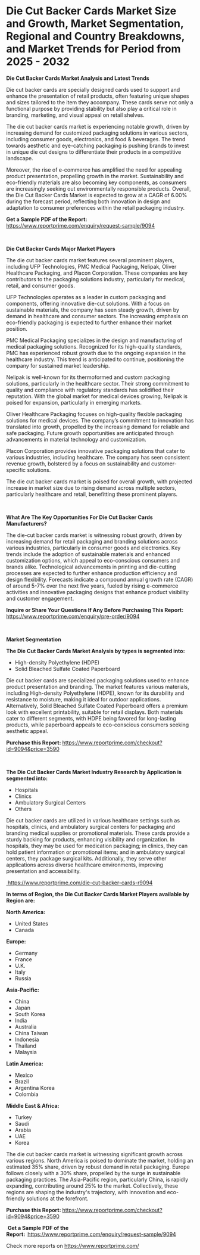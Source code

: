<p><h1>Die Cut Backer Cards Market Size and Growth, Market Segmentation, Regional and Country Breakdowns, and Market Trends for Period from 2025 -  2032</h1></p><p><strong>Die Cut Backer Cards Market Analysis and Latest Trends</strong></p>
<p><p>Die cut backer cards are specially designed cards used to support and enhance the presentation of retail products, often featuring unique shapes and sizes tailored to the item they accompany. These cards serve not only a functional purpose by providing stability but also play a critical role in branding, marketing, and visual appeal on retail shelves.</p><p>The die cut backer cards market is experiencing notable growth, driven by increasing demand for customized packaging solutions in various sectors, including consumer goods, electronics, and food & beverages. The trend towards aesthetic and eye-catching packaging is pushing brands to invest in unique die cut designs to differentiate their products in a competitive landscape.</p><p>Moreover, the rise of e-commerce has amplified the need for appealing product presentation, propelling growth in the market. Sustainability and eco-friendly materials are also becoming key components, as consumers are increasingly seeking out environmentally responsible products. Overall, the Die Cut Backer Cards Market is expected to grow at a CAGR of 6.00% during the forecast period, reflecting both innovation in design and adaptation to consumer preferences within the retail packaging industry.</p></p>
<p><strong>Get a Sample PDF of the Report:&nbsp;</strong> <a href="https://www.reportprime.com/enquiry/request-sample/9094?utm_campaign=3291&utm_medium=2&utm_source=Github&utm_content=ia&utm_term=20032025&utm_id=die-cut-backer-cards">https://www.reportprime.com/enquiry/request-sample/9094</a></p>
<p>&nbsp;</p>
<p><strong>Die Cut Backer Cards Major Market Players</strong></p>
<p><p>The die cut backer cards market features several prominent players, including UFP Technologies, PMC Medical Packaging, Nelipak, Oliver Healthcare Packaging, and Placon Corporation. These companies are key contributors to the packaging solutions industry, particularly for medical, retail, and consumer goods.</p><p>UFP Technologies operates as a leader in custom packaging and components, offering innovative die-cut solutions. With a focus on sustainable materials, the company has seen steady growth, driven by demand in healthcare and consumer sectors. The increasing emphasis on eco-friendly packaging is expected to further enhance their market position.</p><p>PMC Medical Packaging specializes in the design and manufacturing of medical packaging solutions. Recognized for its high-quality standards, PMC has experienced robust growth due to the ongoing expansion in the healthcare industry. This trend is anticipated to continue, positioning the company for sustained market leadership.</p><p>Nelipak is well-known for its thermoformed and custom packaging solutions, particularly in the healthcare sector. Their strong commitment to quality and compliance with regulatory standards has solidified their reputation. With the global market for medical devices growing, Nelipak is poised for expansion, particularly in emerging markets.</p><p>Oliver Healthcare Packaging focuses on high-quality flexible packaging solutions for medical devices. The company’s commitment to innovation has translated into growth, propelled by the increasing demand for reliable and safe packaging. Future growth opportunities are anticipated through advancements in material technology and customization.</p><p>Placon Corporation provides innovative packaging solutions that cater to various industries, including healthcare. The company has seen consistent revenue growth, bolstered by a focus on sustainability and customer-specific solutions. </p><p>The die cut backer cards market is poised for overall growth, with projected increase in market size due to rising demand across multiple sectors, particularly healthcare and retail, benefitting these prominent players.</p></p>
<p>&nbsp;</p>
<p><strong>What Are The Key Opportunities For Die Cut Backer Cards Manufacturers?</strong></p>
<p><p>The die-cut backer cards market is witnessing robust growth, driven by increasing demand for retail packaging and branding solutions across various industries, particularly in consumer goods and electronics. Key trends include the adoption of sustainable materials and enhanced customization options, which appeal to eco-conscious consumers and brands alike. Technological advancements in printing and die-cutting processes are expected to further enhance production efficiency and design flexibility. Forecasts indicate a compound annual growth rate (CAGR) of around 5-7% over the next five years, fueled by rising e-commerce activities and innovative packaging designs that enhance product visibility and customer engagement.</p></p>
<p><strong>Inquire or Share Your Questions If Any Before Purchasing This Report:</strong> <a href="https://www.reportprime.com/enquiry/pre-order/9094?utm_campaign=3291&utm_medium=2&utm_source=Github&utm_content=ia&utm_term=20032025&utm_id=die-cut-backer-cards">https://www.reportprime.com/enquiry/pre-order/9094</a></p>
<p>&nbsp;</p>
<p><strong>Market Segmentation</strong></p>
<p><strong>The Die Cut Backer Cards Market Analysis by types is segmented into:</strong></p>
<p><ul><li>High-density Polyethylene (HDPE)</li><li>Solid Bleached Sulfate Coated Paperboard</li></ul></p>
<p><p>Die cut backer cards are specialized packaging solutions used to enhance product presentation and branding. The market features various materials, including High-density Polyethylene (HDPE), known for its durability and resistance to moisture, making it ideal for outdoor applications. Alternatively, Solid Bleached Sulfate Coated Paperboard offers a premium look with excellent printability, suitable for retail displays. Both materials cater to different segments, with HDPE being favored for long-lasting products, while paperboard appeals to eco-conscious consumers seeking aesthetic appeal.</p></p>
<p><strong>Purchase this Report:&nbsp;</strong><a href="https://www.reportprime.com/checkout?id=9094&price=3590&utm_campaign=3291&utm_medium=2&utm_source=Github&utm_content=ia&utm_term=20032025&utm_id=die-cut-backer-cards">https://www.reportprime.com/checkout?id=9094&price=3590</a></p>
<p>&nbsp;</p>
<p><strong>The Die Cut Backer Cards Market Industry Research by Application is segmented into:</strong></p>
<p><ul><li>Hospitals</li><li>Clinics</li><li>Ambulatory Surgical Centers</li><li>Others</li></ul></p>
<p><p>Die cut backer cards are utilized in various healthcare settings such as hospitals, clinics, and ambulatory surgical centers for packaging and branding medical supplies or promotional materials. These cards provide a sturdy backing for products, enhancing visibility and organization. In hospitals, they may be used for medication packaging; in clinics, they can hold patient information or promotional items; and in ambulatory surgical centers, they package surgical kits. Additionally, they serve other applications across diverse healthcare environments, improving presentation and accessibility.</p></p>
<p><a href="https://www.reportprime.com/die-cut-backer-cards-r9094?utm_campaign=3291&utm_medium=2&utm_source=Github&utm_content=ia&utm_term=20032025&utm_id=die-cut-backer-cards">&nbsp;https://www.reportprime.com/die-cut-backer-cards-r9094</a></p>
<p><strong>In terms of Region, the Die Cut Backer Cards Market Players available by Region are:</strong></p>
<p>
    <p> <strong> North America: </strong>
        <ul>
            <li>United States</li>
            <li>Canada</li>
        </ul>
        </p> 
    <p> <strong> Europe: </strong>
        <ul>
            <li>Germany</li>
            <li>France</li>
            <li>U.K.</li>
            <li>Italy</li>
            <li>Russia</li>
        </ul>
        </p> 
    <p> <strong> Asia-Pacific: </strong>
        <ul>
            <li>China</li>
            <li>Japan</li>
            <li>South Korea</li>
            <li>India</li>
            <li>Australia</li>
            <li>China Taiwan</li>
            <li>Indonesia</li>
            <li>Thailand</li>
            <li>Malaysia</li>
        </ul>
        </p> 
    <p> <strong> Latin America: </strong>
        <ul>
            <li>Mexico</li>
            <li>Brazil</li>
            <li>Argentina Korea</li>
            <li>Colombia</li>
        </ul>
        </p> 
    <p> <strong> Middle East & Africa: </strong>
        <ul>
            <li>Turkey</li>
            <li>Saudi</li>
            <li>Arabia</li>
            <li>UAE</li>
            <li>Korea</li>
        </ul>
    </p>
    </p>
<p><p>The die cut backer cards market is witnessing significant growth across various regions. North America is poised to dominate the market, holding an estimated 35% share, driven by robust demand in retail packaging. Europe follows closely with a 30% share, propelled by the surge in sustainable packaging practices. The Asia-Pacific region, particularly China, is rapidly expanding, contributing around 25% to the market. Collectively, these regions are shaping the industry's trajectory, with innovation and eco-friendly solutions at the forefront.</p></p>
<p><strong>Purchase this Report: </strong><a href="https://www.reportprime.com/checkout?id=9094&price=3590&utm_campaign=3291&utm_medium=2&utm_source=Github&utm_content=ia&utm_term=20032025&utm_id=die-cut-backer-cards">https://www.reportprime.com/checkout?id=9094&price=3590</a></p>
<p>&nbsp;<strong>Get a Sample PDF of the Report:&nbsp;&nbsp;</strong><a href="https://www.reportprime.com/enquiry/request-sample/9094?utm_campaign=3291&utm_medium=2&utm_source=Github&utm_content=ia&utm_term=20032025&utm_id=die-cut-backer-cards">https://www.reportprime.com/enquiry/request-sample/9094</a></p>
<p><strong></strong></p>
<p>Check more reports on <a href="https://www.reportprime.com/?utm_campaign=3291&utm_medium=2&utm_source=Github&utm_content=ia&utm_term=20032025&utm_id=die-cut-backer-cards">https://www.reportprime.com/</a></p>